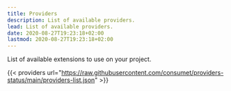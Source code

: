 ```yaml
---
title: Providers
description: List of available providers.
lead: List of available providers.
date: 2020-08-27T19:23:18+02:00
lastmod: 2020-08-27T19:23:18+02:00
---
```


List of available extensions to use on your project.

{{< providers url="https://raw.githubusercontent.com/consumet/providers-status/main/providers-list.json" >}}